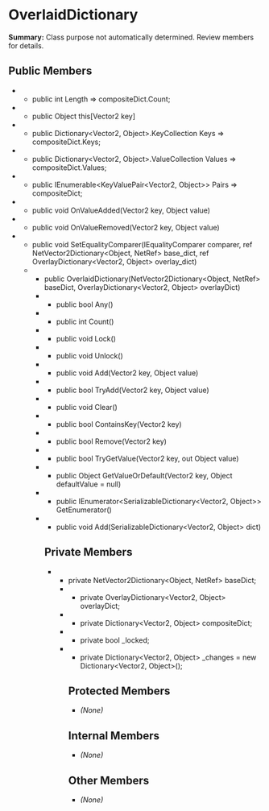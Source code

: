 # OverlaidDictionary

**Summary:** Class purpose not automatically determined. Review members for details.

## Public Members
- - public int Length => compositeDict.Count;
- - public Object this[Vector2 key]
- - public Dictionary<Vector2, Object>.KeyCollection Keys => compositeDict.Keys;
- - public Dictionary<Vector2, Object>.ValueCollection Values => compositeDict.Values;
- - public IEnumerable<KeyValuePair<Vector2, Object>> Pairs => compositeDict;
- - public void OnValueAdded(Vector2 key, Object value)
- - public void OnValueRemoved(Vector2 key, Object value)
- - public void SetEqualityComparer(IEqualityComparer<Vector2> comparer, ref NetVector2Dictionary<Object, NetRef<Object>> base_dict, ref OverlayDictionary<Vector2, Object> overlay_dict)
- - public OverlaidDictionary(NetVector2Dictionary<Object, NetRef<Object>> baseDict, OverlayDictionary<Vector2, Object> overlayDict)
- - public bool Any()
- - public int Count()
- - public void Lock()
- - public void Unlock()
- - public void Add(Vector2 key, Object value)
- - public bool TryAdd(Vector2 key, Object value)
- - public void Clear()
- - public bool ContainsKey(Vector2 key)
- - public bool Remove(Vector2 key)
- - public bool TryGetValue(Vector2 key, out Object value)
- - public Object GetValueOrDefault(Vector2 key, Object defaultValue = null)
- - public IEnumerator<SerializableDictionary<Vector2, Object>> GetEnumerator()
- - public void Add(SerializableDictionary<Vector2, Object> dict)

## Private Members
- - private NetVector2Dictionary<Object, NetRef<Object>> baseDict;
- - private OverlayDictionary<Vector2, Object> overlayDict;
- - private Dictionary<Vector2, Object> compositeDict;
- - private bool _locked;
- - private Dictionary<Vector2, Object> _changes = new Dictionary<Vector2, Object>();

## Protected Members
- *(None)*

## Internal Members
- *(None)*

## Other Members
- *(None)*
